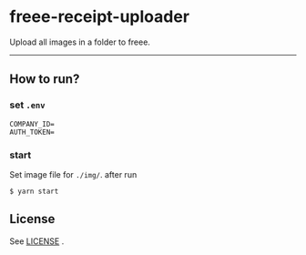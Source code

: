 # freee-receipt-uploader

Upload all images in a folder to freee.

---

## How to run?

### set `.env`

```
COMPANY_ID=
AUTH_TOKEN=
```


### start

Set image file for `./img/`. after run

```
$ yarn start
```

## License

See [LICENSE](./LICENSE) .
